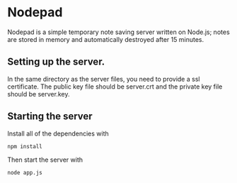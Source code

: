 # Nodepad
Nodepad is a simple temporary note saving server written on Node.js; notes are stored in memory and automatically destroyed after 15 minutes.
## Setting up the server.
In the same directory as the server files, you need to provide a ssl certificate. The public key file should be server.crt and the private key file should be server.key.
## Starting the server
Install all of the dependencies with
```
npm install
```
Then start the server with
```
node app.js
```
